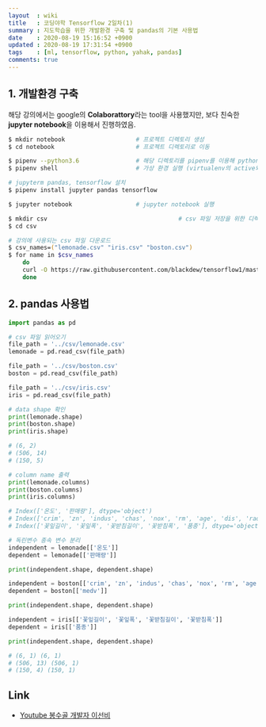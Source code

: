 ```yaml
---
layout  : wiki
title   : 코딩야학 Tensorflow 2일차(1)
summary : 지도학습을 위한 개발환경 구축 및 pandas의 기본 사용법
date    : 2020-08-19 15:16:52 +0900
updated : 2020-08-19 17:31:54 +0900
tags    : [ml, tensorflow, python, yahak, pandas]
comments: true
---
```


## 1. 개발환경 구축

해당 강의에서는 google의 **Colaborattory**라는 tool을 사용했지만, 보다 친숙한 **jupyter notebook**을 이용해서 진행하였음.

```zsh
$ mkdir notebook         			# 프로젝트 디렉토리 생성
$ cd notebook            			# 프로젝트 디렉토리로 이동

$ pipenv --python3.6     			# 해당 디렉토리를 pipenv를 이용해 python3.6의 가상환경으로 설정
$ pipenv shell           			# 가상 환경 실행 (virtualenv의 active와 동일)

# jupyterm pandas, tensorflow 설치
$ pipenv install jupyter pandas tensorflow

$ jupyter notebook       			# jupyter notebook 실행

$ mkdir csv 									# csv 파일 저장을 위한 디렉토리 생성
$ cd csv

# 강의에 사용되는 csv 파일 다운로드
$ csv_names=("lemonade.csv" "iris.csv" "boston.csv")
$ for name in $csv_names
	do
	curl -O https://raw.githubusercontent.com/blackdew/tensorflow1/master/csv/$name
	done
```

## 2. pandas 사용법

```python
import pandas as pd

# csv 파일 읽어오기
file_path = '../csv/lemonade.csv'
lemonade = pd.read_csv(file_path)

file_path = '../csv/boston.csv'
boston = pd.read_csv(file_path)

file_path = '../csv/iris.csv'
iris = pd.read_csv(file_path)

# data shape 확인
print(lemonade.shape)
print(boston.shape)
print(iris.shape)

# (6, 2)
# (506, 14)
# (150, 5)
```

```python
# column name 출력
print(lemonade.columns)
print(boston.columns)
print(iris.columns)

# Index(['온도', '판매량'], dtype='object')
# Index(['crim', 'zn', 'indus', 'chas', 'nox', 'rm', 'age', 'dis', 'rad', 'tax', 'ptratio', 'b', 'lstat', 'medv'], dtype='object')
# Index(['꽃잎길이', '꽃잎폭', '꽃받침길이', '꽃받침폭', '품종'], dtype='object')
```


```python
# 독린변수 종속 변수 분리
independent = lemonade[['온도']]
dependent = lemonade[['판매량']]

print(independent.shape, dependent.shape)

independent = boston[['crim', 'zn', 'indus', 'chas', 'nox', 'rm', 'age', 'dis', 'rad', 'tax', 'ptratio', 'b', 'lstat']]
dependent = boston[['medv']]

print(independent.shape, dependent.shape)

independent = iris[['꽃잎길이', '꽃잎폭', '꽃받침길이', '꽃받침폭']]
dependent = iris[['품종']]

print(independent.shape, dependent.shape)

# (6, 1) (6, 1)
# (506, 13) (506, 1)
# (150, 4) (150, 1)
```

## Link

* [Youtube 봉수골 개발자 이선비](https://www.youtube.com/watch?v=dpw0wY13XDk&list=PLl1irxoYh2wyLwJutUZx5Q_QEEDZoXBnz&index=1)
